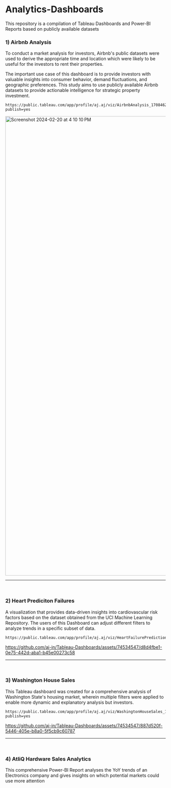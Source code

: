 # Analytics-Dashboards
This repository is a compilation of Tableau Dashboards and Power-BI Reports based on publicly available datasets  



 <h3> 1) Airbnb Analysis </h3>

To conduct a market analysis for investors, Airbnb's public datasets were used to derive the appropriate time and location which were likely to be useful for the investors to rent their properties.

The important use case of this dashboard is to provide investors with valuable insights into consumer behavior, demand fluctuations, and geographic preferences. This study aims to use publicly available Airbnb datasets to provide actionable intelligence for strategic property investment.



```
https://public.tableau.com/app/profile/aj.aj/viz/AirbnbAnalysis_17084627250960/Dashboard1?publish=yes
```
<p>
<p>

<img width="1440" alt="Screenshot 2024-02-20 at 4 10 10 PM" src="https://github.com/aj-in/Tableau-Dashboards/assets/74534547/5f871059-146e-4def-907b-2e642ae9d020">

------------------------------------------

<br>


<h3> 2) Heart Prediciton Failures </h3>



A visualization that provides data-driven insights into cardiovascular risk factors based on the dataset obtained from the UCI Machine Learning Repository. The users of this Dashboard can adjust different filters to analyze trends in a specific subset of data.


```
https://public.tableau.com/app/profile/aj.aj/viz/HeartFailurePrediction_17113936255390/Dashboard1
```

<p>
<p>



https://github.com/aj-in/Tableau-Dashboards/assets/74534547/d8d4fbe1-0e75-442d-aba1-b45e00273c58



------------------------------------------

<br>

<h3> 3) Washington House Sales </h3>


This Tableau dashboard was created for a comprehensive analysis of Washington State's housing market, wherein multiple filters were applied to enable more dynamic and explanatory analysis but investors.


```
https://public.tableau.com/app/profile/aj.aj/viz/WashingtonHouseSales_17086345198960/KingCountyHouseSales?publish=yes
```
<p>
<p>


https://github.com/aj-in/Tableau-Dashboards/assets/74534547/887d520f-5446-405e-b8a0-5f5cb9c60787

------------------------------------------

<br>

<h3> 4) AtliQ Hardware Sales Analytics </h3>

This comprehensive Power-BI Report analyses the YoY trends of an Electronics company and gives insights on which potential markets could use more attention


 


